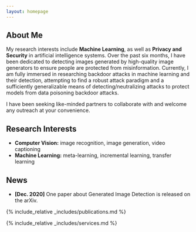 ```yaml
---
layout: homepage
---
```


## About Me

My research interests include **Machine Learning**, as well as **Privacy and Security** in artificial intelligence systems. Over the past six months, I have been dedicated to detecting images generated by high-quality image generators to ensure people are protected from misinformation. Currently, I am fully immersed in researching backdoor attacks in machine learning and their detection, attempting to find a robust attack paradigm and a sufficiently generalizable means of detecting/neutralizing attacks to protect models from data poisoning backdoor attacks.

I have been seeking like-minded partners to collaborate with and welcome any outreach at your convenience.

## Research Interests

- **Computer Vision:** image recognition, image generation, video captioning
- **Machine Learning:** meta-learning, incremental learning, transfer learning

## News

- **[Dec. 2020]** One paper about Generated Image Detection is released on the arXiv.

{% include_relative _includes/publications.md %}

{% include_relative _includes/services.md %}
